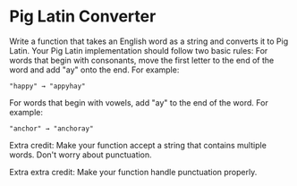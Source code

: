 # Pig Latin Converter

Write a function that takes an English word as a string and converts it to Pig Latin. Your Pig Latin implementation should follow two basic rules: For words that begin with consonants, move the first letter to the end of the word and add "ay" onto the end. For example:

```
"happy" → "appyhay"
```

For words that begin with vowels, add "ay" to the end of the word. For example:

```
"anchor" → "anchoray"
```

Extra credit: Make your function accept a string that contains multiple words. Don't worry about punctuation.

Extra extra credit: Make your function handle punctuation properly.
